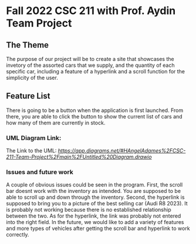 # Fall 2022 CSC 211 with Prof. Aydin Team Project 

## The Theme

  The purpose of our project will be to create a site that showcases the invetory of the assorted cars that we supply, and the quantity of each specific car, including a feature of a hyperlink and a scroll function for the simplicity of the user.

## Feature List

  There is going to be a button when the application is first launched.  From there, you are able to click the button to show the current list of cars and how many of them are currently in stock.  


### UML Diagram Link:
The Link to the UML:
*https://app.diagrams.net/#HAngelAdames%2FCSC-211-Team-Project%2Fmain%2FUntitled%20Diagram.drawio*

### Issues and future work

  A couple of obvious issues could be seen in the program.  First, the scroll bar doesnt work with the inventory as intended.  You are supposed to be able to scroll up and down through the inventory.  Second, the hyperlink is supposed to bring you to a picture of the best selling car (Audi R8 2023).    It is probably not working because there is no established relationship between the two.  As for the hyperlink, the link was probably not entered into the right field.  In the future, we would like to add a variety of features and more types of vehicles after getting the scroll bar and hyperlink to work correctly.  
